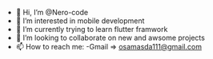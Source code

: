 - 👋 Hi, I’m @Nero-code
- 👀 I’m interested in mobile development
- 🌱 I’m currently trying to learn flutter framwork
- 💞️ I’m looking to collaborate on new and awsome projects
- 📫 How to reach me: 
        -Gmail => osamasda111@gmail.com

<!---
Nero-code/Nero-code is a ✨ special ✨ repository because its `README.md` (this file) appears on your GitHub profile.
You can click the Preview link to take a look at your changes.
--->
